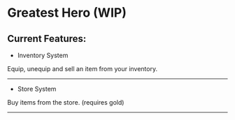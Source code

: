 # Greatest Hero (WIP)

## Current Features:
- Inventory System

Equip, unequip and sell an item from your inventory.
___
- Store System

Buy items from the store. (requires gold)
___
